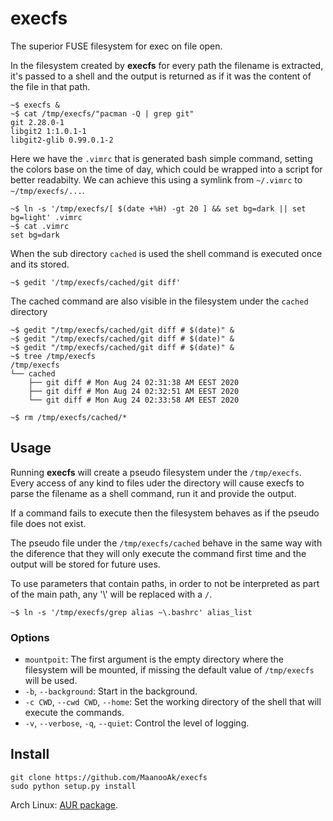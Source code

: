 # execfs

The superior FUSE filesystem for exec on file open.

In the filesystem created by **execfs** for every path the filename is extracted, it's passed to a shell and the output is returned as if it was the content of the file in that path.

```
~$ execfs &
~$ cat /tmp/execfs/"pacman -Q | grep git"
git 2.28.0-1
libgit2 1:1.0.1-1
libgit2-glib 0.99.0.1-2
```

Here we have the `.vimrc` that is generated bash simple command, setting the colors base on the time of day, which could be wrapped into a script for better readabilty. We can achieve this using a symlink from `~/.vimrc` to `~/tmp/execfs/...`. 

```
~$ ln -s '/tmp/execfs/[ $(date +%H) -gt 20 ] && set bg=dark || set bg=light' .vimrc
~$ cat .vimrc
set bg=dark
```

When the sub directory `cached` is used the shell command is executed once and its stored.

```
~$ gedit '/tmp/execfs/cached/git diff'
```

The cached command are also visible in the filesystem under the `cached` directory

```
~$ gedit "/tmp/execfs/cached/git diff # $(date)" &
~$ gedit "/tmp/execfs/cached/git diff # $(date)" &
~$ gedit "/tmp/execfs/cached/git diff # $(date)" &
~$ tree /tmp/execfs
/tmp/execfs
└── cached
    ├── git diff # Mon Aug 24 02:31:38 AM EEST 2020
    ├── git diff # Mon Aug 24 02:32:51 AM EEST 2020
    └── git diff # Mon Aug 24 02:33:58 AM EEST 2020

~$ rm /tmp/execfs/cached/*
```

## Usage

Running **execfs** will create a pseudo filesystem under the `/tmp/execfs`. Every access of any kind to files uder the directory will cause execfs to parse the filename as a shell command, run it and provide the output.

If a command fails to execute then the filesystem behaves as if the pseudo file does not exist.

The pseudo file under the `/tmp/execfs/cached` behave in the same way with the diference that they will only execute the command first time and the output will be stored for future uses.

To use parameters that contain paths, in order to not be interpreted as part of the main path, any '\\' will be replaced with a `/`.

```
~$ ln -s '/tmp/execfs/grep alias ~\.bashrc' alias_list
```

### Options

- `mountpoit`: The first argument is the empty directory where the filesystem will be mounted, if missing the default value of `/tmp/execfs` will be used.
- `-b`, `--background`: Start in the background.
- `-c CWD`, `--cwd CWD`, `--home`: Set the working directory of the shell that will execute the commands.
- `-v`, `--verbose`, `-q`, `--quiet`: Control the level of logging.

## Install

```
git clone https://github.com/MaanooAk/execfs
sudo python setup.py install
```

Arch Linux: [AUR package](https://aur.archlinux.org/packages/execfs/).
